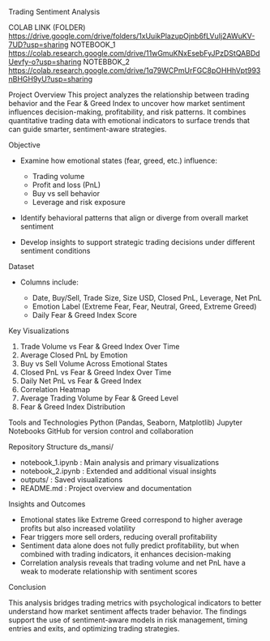 
Trading Sentiment Analysis 

COLAB LINK (FOLDER)
https://drive.google.com/drive/folders/1xUuikPlazupOjnb6fLVuIj2AWuKV-7UD?usp=sharing
NOTEBOOK_1 
https://colab.research.google.com/drive/11wGmuKNxEsebFyJPzDStQABDdUevfy-o?usp=sharing
NOTEBBOK_2
https://colab.research.google.com/drive/1q79WCPmUrFGC8pOHHhVpt993nBHGH9yU?usp=sharing

Project Overview
This project analyzes the relationship between trading behavior and the Fear & Greed Index to uncover how market sentiment influences decision-making, profitability, and risk patterns. It combines quantitative trading data with emotional indicators to surface trends that can guide smarter, sentiment-aware strategies.

Objective

* Examine how emotional states (fear, greed, etc.) influence:

  * Trading volume
  * Profit and loss (PnL)
  * Buy vs sell behavior
  * Leverage and risk exposure
* Identify behavioral patterns that align or diverge from overall market sentiment
* Develop insights to support strategic trading decisions under different sentiment conditions

Dataset
* Columns include:

  * Date, Buy/Sell, Trade Size, Size USD, Closed PnL, Leverage, Net PnL
  * Emotion Label (Extreme Fear, Fear, Neutral, Greed, Extreme Greed)
  * Daily Fear & Greed Index Score

Key Visualizations

1. Trade Volume vs Fear & Greed Index Over Time
2. Average Closed PnL by Emotion
3. Buy vs Sell Volume Across Emotional States
4. Closed PnL vs Fear & Greed Index Over Time
5. Daily Net PnL vs Fear & Greed Index
6. Correlation Heatmap
7. Average Trading Volume by Fear & Greed Level
8. Fear & Greed Index Distribution

Tools and Technologies
Python (Pandas, Seaborn, Matplotlib)
Jupyter Notebooks
GitHub for version control and collaboration

Repository Structure
ds\_mansi/

* notebook\_1.ipynb : Main analysis and primary visualizations
* notebook\_2.ipynb : Extended and additional visual insights
* outputs/ : Saved visualizations
* README.md : Project overview and documentation

Insights and Outcomes

* Emotional states like Extreme Greed correspond to higher average profits but also increased volatility
* Fear triggers more sell orders, reducing overall profitability
* Sentiment data alone does not fully predict profitability, but when combined with trading indicators, it enhances decision-making
* Correlation analysis reveals that trading volume and net PnL have a weak to moderate relationship with sentiment scores

Conclusion

This analysis bridges trading metrics with psychological indicators to better understand how market sentiment affects trader behavior. The findings support the use of sentiment-aware models in risk management, timing entries and exits, and optimizing trading strategies.

